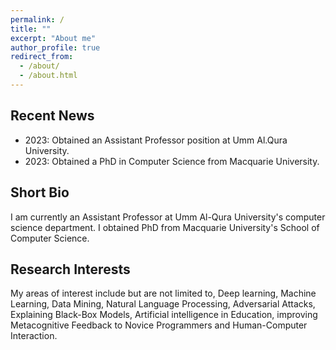 ```yaml
---
permalink: /
title: ""
excerpt: "About me"
author_profile: true
redirect_from: 
  - /about/
  - /about.html
---
```

Recent News
-----------
- 2023: Obtained an Assistant Professor position at Umm Al.Qura University.
- 2023: Obtained a PhD in Computer Science from Macquarie University. 


Short Bio
---------
I am currently an Assistant Professor at Umm Al-Qura University's computer science department. I obtained PhD from Macquarie University's School of Computer Science.

Research Interests
---------
My areas of interest include but are not limited to, Deep learning, Machine Learning, Data Mining, Natural Language Processing, Adversarial Attacks, Explaining Black-Box Models, Artificial intelligence in Education, improving Metacognitive Feedback to Novice Programmers and Human-Computer Interaction. 
